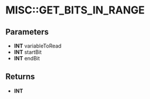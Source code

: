 # MISC::GET_BITS_IN_RANGE

## Parameters
* **INT** variableToRead
* **INT** startBit
* **INT** endBit

## Returns
* **INT**